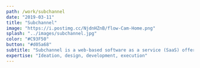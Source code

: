 ```yaml
---
path: /work/subchannel
date: "2019-03-11"
title: "Subchannel"
image: "https://i.postimg.cc/NjdnHZnB/flow-Cam-Home.png"
splash: "../images/subchannel.jpg"
color: "#C93F50"
button: "#d05a68"
subtitle: "Subchannel is a web-based software as a service (SaaS) offering that enables creators to launch their own video-streaming service and create cashflows from subscription models. The mission is to empower creators to partner in long term, sustainable broadcast businesses that enriches the world."
expertise: "Ideation, design, development, execution"
---
```

